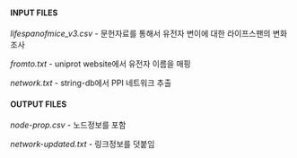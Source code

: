 #### INPUT FILES 

*lifespanofmice_v3.csv* - 문헌자료를 통해서 유전자 변이에 대한 라이프스팬의 변화 조사 

*fromto.txt* - uniprot website에서 유전자 이름을 매핑

*network.txt* - string-db에서 PPI 네트워크 추출 

#### OUTPUT FILES

*node-prop.csv* - 노드정보를 포함 

*network-updated.txt* - 링크정보를 덧붙임 

